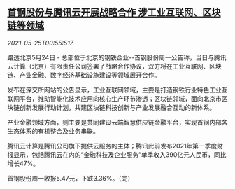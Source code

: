 <!--1621904462000-->
[首钢股份与腾讯云开展战略合作 涉工业互联网、区块链等领域](https://cn.reuters.com/article/shougang-tencent-cloud-0524-mon-idCNKCS2D601U)
------

<div><i>2021-05-25T00:55:51Z</i></div><p>路透北京5月24日 - 总部位于北京的钢铁企业--首钢股份周一公告称，当日与腾讯云计算（北京）有限责任公司签署了战略合作协议，双方将在工业互联网、区块链、产业金融、数字经济基础设施建设等领域展开合作。</p><p>发布在深交所网站的公告显示，工业互联网领域，主要是打造钢铁行业特色工业互联网平台，推动智能化技术应用向核心生产环节渗透；区块链领域，面向北京市区块链创新发展行动计划，共建区块链科技创新与产业发展融合互动的新体系。</p><p>产业金融领域方面，则主要是共同建设云端智慧供应链金融平台，实现首钢内部各生态体系的有机整合及业务串联。</p><p>腾讯云计算是腾讯公司旗下提供云服务的主体；腾讯此前发布2021年第一季度财报显示，包括腾讯云在内的“金融科技及企业服务”单季收入390亿元人民币，同比增长47%。</p><p>首钢股份周一收报5.47元，下跌3.36%。（完）</p>
